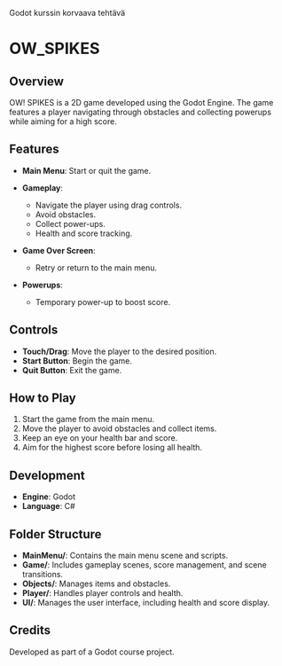 Godot kurssin korvaava tehtävä

# OW_SPIKES

## Overview
OW! SPIKES is a 2D game developed using the Godot Engine. The game features a player navigating through obstacles and collecting powerups while aiming for a high score.

## Features
- **Main Menu**: Start or quit the game.
- **Gameplay**: 
  - Navigate the player using drag controls.
  - Avoid obstacles.
  - Collect power-ups.
  - Health and score tracking.

- **Game Over Screen**: 
  - Retry or return to the main menu.

- **Powerups**:
  - Temporary power-up to boost score.

## Controls
- **Touch/Drag**: Move the player to the desired position.
- **Start Button**: Begin the game.
- **Quit Button**: Exit the game.

## How to Play
1. Start the game from the main menu.
2. Move the player to avoid obstacles and collect items.
3. Keep an eye on your health bar and score.
4. Aim for the highest score before losing all health.

## Development
- **Engine**: Godot
- **Language**: C#

## Folder Structure
- **MainMenu/**: Contains the main menu scene and scripts.
- **Game/**: Includes gameplay scenes, score management, and scene transitions.
- **Objects/**: Manages items and obstacles.
- **Player/**: Handles player controls and health.
- **UI/**: Manages the user interface, including health and score display.

## Credits
Developed as part of a Godot course project.

